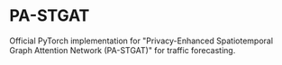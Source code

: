 # PA-STGAT
Official PyTorch implementation for "Privacy-Enhanced Spatiotemporal Graph Attention Network (PA-STGAT)" for traffic forecasting.
